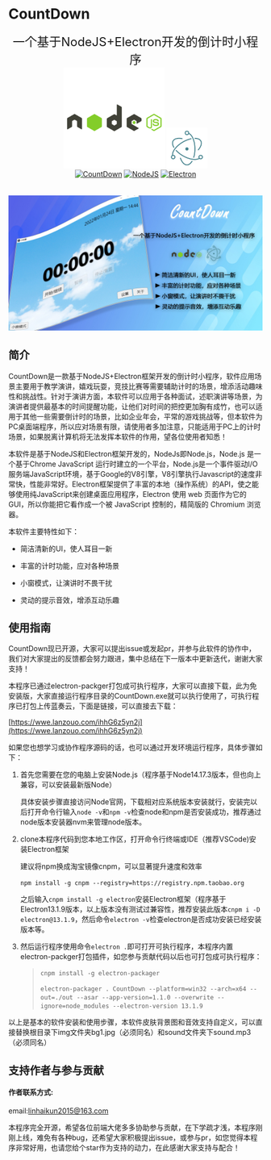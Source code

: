 # CountDown

<div align="center">
<font size="5px">一个基于NodeJS+Electron开发的倒计时小程序</font><br>
<a href="https://nodejs.org/en/" title="NodeJS"><img src="https://raw.githubusercontent.com/devicons/devicon/master/icons/nodejs/nodejs-original-wordmark.svg" width="200" alt="node" /></a>
<a href="https://www.electronjs.org/" title="Electron"><img src="https://raw.githubusercontent.com/devicons/devicon/master/icons/electron/electron-original.svg" width="80" alt="electron" /></a><br>
<a href="https://github.com/linhaikun2019/CountDown"><img src="https://img.shields.io/badge/CountDown-1.1.0-brightgreen" alt="CountDown"/></a>
<a href="https://nodejs.org/download/release/v14.17.3/"><img src="https://img.shields.io/badge/NodeJS-14.17.3-green" alt="NodeJS"/></a>
<a href="https://github.com/electron/electron/releases/tag/v13.1.9"><img src="https://img.shields.io/badge/Electron-13.1.9-yellowgreen" alt="Electron"/></a><br><br><br>
<img src="https://raw.githubusercontent.com/linhaikun2019/CountDown/main/img/%E5%80%92%E8%AE%A1%E6%97%B6%E6%B5%B7%E6%8A%A5.jpg" alt="cover" width="800"/>
</div>


## 简介

CountDown是一款基于NodeJS+Electron框架开发的倒计时小程序，软件应用场景主要用于教学演讲，嬉戏玩耍，竞技比赛等需要辅助计时的场景，增添活动趣味性和挑战性。针对于演讲方面，本软件可以应用于各种面试，述职演讲等场景，为演讲者提供最基本的时间提醒功能，让他们对时间的把控更加胸有成竹，也可以适用于其他一些需要倒计时的场景，比如企业年会，平常的游戏挑战等，但本软件为PC桌面端程序，所以应对场景有限，请使用者多加注意，只能适用于PC上的计时场景，如果脱离计算机将无法发挥本软件的作用，望各位使用者知悉！

本软件是基于NodeJS和Electron框架开发的，NodeJs即Node.js，Node.js 是一个基于Chrome JavaScript 运行时建立的一个平台，Node.js是一个事件驱动I/O服务端JavaScript环境，基于Google的V8引擎，V8引擎执行Javascript的速度非常快，性能非常好。Electron框架提供了丰富的本地（操作系统）的API，使之能够使用纯JavaScript来创建桌面应用程序，Electron 使用 web 页面作为它的 GUI，所以你能把它看作成一个被 JavaScript 控制的，精简版的 Chromium 浏览器。

本软件主要特性如下：

* 简洁清新的UI，使人耳目一新

* 丰富的计时功能，应对各种场景

* 小窗模式，让演讲时不畏干扰

* 灵动的提示音效，增添互动乐趣



##  使用指南

CountDown现已开源，大家可以提出issue或发起pr，并参与此软件的协作中，我们对大家提出的反馈都会努力跟进，集中总结在下一版本中更新迭代，谢谢大家支持！

本程序已通过electron-packger打包成可执行程序，大家可以直接下载，此为免安装版，大家直接运行程序目录的CountDown.exe就可以执行使用了，可执行程序已打包上传蓝奏云，下面是链接，可以直接去下载：

[https://wwe.lanzouo.com/ihhG6z5yn2j](https://wwe.lanzouo.com/ihhG6z5yn2j)

如果您也想学习或协作程序源码的话，也可以通过开发环境运行程序，具体步骤如下：

1. 首先您需要在您的电脑上安装Node.js（程序基于Node14.17.3版本，但也向上兼容，可以安装最新版Node）

   具体安装步骤直接访问Node官网，下载相对应系统版本安装就行，安装完以后打开命令行输入`node -v`和`npm -v`检查node和npm是否安装成功，推荐通过node版本安装器nvm来管理node版本。

2. clone本程序代码到您本地工作区，打开命令行终端或IDE（推荐VSCode)安装Electron框架

   建议将npm换成淘宝镜像cnpm，可以显著提升速度和效率

   `npm install -g cnpm --registry=https://registry.npm.taobao.org`

   之后输入`cnpm install -g electron`安装Electron框架（程序基于Electron13.1.9版本，以上版本没有测试过兼容性，推荐安装此版本`cnpm i -D electron@13.1.9`，然后命令`electron -v`检查electron是否成功安装已经安装版本等。

3. 然后运行程序使用命令`electron .`即可打开可执行程序，本程序内置electron-packger打包插件，如您参与贡献代码以后也可打包成可执行程序：

   > `cnpm install -g electron-packager`	
   >
   > `electron-packager . CountDown --platform=win32 --arch=x64 --out=./out --asar --app-version=1.1.0 --overwrite --ignore=node_modules --electron-version 13.1.9`

以上是基本的软件安装和使用步骤，本软件皮肤背景图和音效支持自定义，可以直接替换根目录下img文件夹bg1.jpg（必须同名）和sound文件夹下sound.mp3（必须同名）



## 支持作者与参与贡献

####  作者联系方式:

email:linhaikun2015@163.com



本程序完全开源，希望各位前端大佬多多协助参与贡献，在下学疏才浅，本程序刚刚上线，难免有各种bug，还希望大家积极提出issue，或参与pr，如您觉得本程序非常好用，也请您给个star作为支持的动力，在此感谢大家支持与配合！
